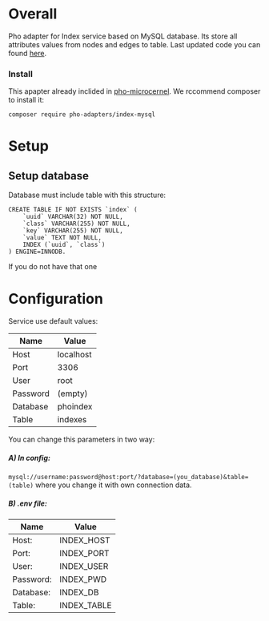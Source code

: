 # Overall
Pho adapter for Index service based on MySQL database. Its store all attributes values from nodes and edges to table. 
Last updated code you can found [here](https://github.com/pho-adapters/index-mysql/).

### Install
This apapter already inclided in [pho-microcernel](https://github.com/phonetworks/pho-microkernel). 
We rccommend composer to install it:
```
composer require pho-adapters/index-mysql
```

# Setup 

## Setup database
Database must include table with this structure:
```
CREATE TABLE IF NOT EXISTS `index` ( 
    `uuid` VARCHAR(32) NOT NULL, 
    `class` VARCHAR(255) NOT NULL, 
    `key` VARCHAR(255) NOT NULL, 
    `value` TEXT NOT NULL, 
    INDEX (`uuid`, `class`) 
) ENGINE=INNODB.
```
If you do not have that one 

# Configuration
Service use default values: 

Name            | Value
----------------|--------------
Host            | localhost
Port            | 3306
User            | root
Password        | (empty)
Database        | phoindex
Table           | indexes

You can change this parameters in two way:
##### A) In config: 
`mysql://username:password@host:port/?database=(you_database)&table=(table)`
where you change it with own connection data. 

##### B) .env file: 
Name             | Value                
-----------------|-----------------
Host:            | INDEX_HOST
Port:            | INDEX_PORT
User:            | INDEX_USER
Password:        | INDEX_PWD
Database:        | INDEX_DB
Table:           | INDEX_TABLE